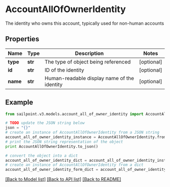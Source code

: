 # AccountAllOfOwnerIdentity

The identity who owns this account, typically used for non-human accounts

## Properties

Name | Type | Description | Notes
------------ | ------------- | ------------- | -------------
**type** | **str** | The type of object being referenced | [optional] 
**id** | **str** | ID of the identity | [optional] 
**name** | **str** | Human-readable display name of the identity | [optional] 

## Example

```python
from sailpoint.v3.models.account_all_of_owner_identity import AccountAllOfOwnerIdentity

# TODO update the JSON string below
json = "{}"
# create an instance of AccountAllOfOwnerIdentity from a JSON string
account_all_of_owner_identity_instance = AccountAllOfOwnerIdentity.from_json(json)
# print the JSON string representation of the object
print AccountAllOfOwnerIdentity.to_json()

# convert the object into a dict
account_all_of_owner_identity_dict = account_all_of_owner_identity_instance.to_dict()
# create an instance of AccountAllOfOwnerIdentity from a dict
account_all_of_owner_identity_form_dict = account_all_of_owner_identity.from_dict(account_all_of_owner_identity_dict)
```
[[Back to Model list]](../README.md#documentation-for-models) [[Back to API list]](../README.md#documentation-for-api-endpoints) [[Back to README]](../README.md)


